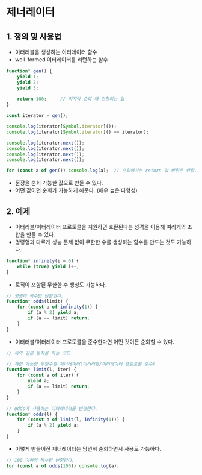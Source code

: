 # 제너레이터

## 1. 정의 및 사용법
- 이터러블을 생성하는 이터레이터 함수
- well-formed 이터레이터를 리턴하는 함수
```js
function* gen() {
    yield 1;
    yield 2;
    yield 3;
    
    return 100;     // 마지막 순회 때 반환되는 값
}

const iterator = gen();

console.log(iterator[Symbol.iterator]());
console.log(iterator[Symbol.iterator]() == iterator);

console.log(iterator.next());
console.log(iterator.next());
console.log(iterator.next());
console.log(iterator.next());

for (const a of gen()) console.log(a);  // 순회에서는 return 값 반환은 안함.
```
- 문장을 순회 가능한 값으로 만들 수 있다.
- 어떤 값이던 순회가 가능하게 해준다. (매우 높은 다형성)

## 2. 예제
- 이터러블/이터레이터 프로토콜을 지원하면 호환된다는 성격을 이용해 여러개의 조합을 만들 수 있다.
- 명령형과 다르게 성능 문제 없이 무한한 수를 생성하는 함수를 만드는 것도 가능하다.
```js
function* infinity(i = 0) {
    while (true) yield i++;
}
```
- 로직이 포함된 무한한 수 생성도 가능하다.
```js
// 영원히 짝수만 반환한다.
function* odds(limit) {
    for (const a of infinity(1)) {
        if (a % 2) yield a;
        if (a == limit) return;
    }
}
```
- 이터러블/이터레이터 프로토콜을 준수한다면 어떤 것이든 순회할 수 있다.
```js
// 위와 같은 동작을 하는 코드

// 제한 가능한 무한수열 제너레이터(이터러블/이터레이터 프로토콜 준수)
function* limit(l, iter) {
    for (const a of iter) {
        yield a;
        if (a == limit) return;
    }
}

// odds에 사용하는 이터레이터를 변경한다.
function* odds(l) {
    for (const a of limit(l, infinity(1))) {
        if (a % 2) yield a;
    }
}
```
- 이렇게 만들어진 제너레이터는 당연히 순회하면서 사용도 가능하다.
```js
// 100 이하의 짝수만 반환한다.
for (const a of odds(100)) console.log(a);
```